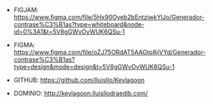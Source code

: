- FIGJAM:
  https://www.figma.com/file/5Hx90Oyeb2bEntziwkYlJo/Generador-contrase%C3%B1as?type=whiteboard&node-id=0%3A1&t=5V8gGWvOyWUK6QSu-1

- FIGMA:
  https://www.figma.com/file/oZJ75ORdAT5AAGto8jiVYd/Generador-contrase%C3%B1as?type=design&mode=design&t=5V8gGWvOyWUK6QSu-1

- GITHUB:
  https://github.com/lluisllo/Keylagoon

- DOMINIO:
  http://keylagoon.lluisllodraedib.com/
